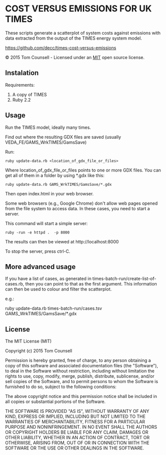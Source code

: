 # COST VERSUS EMISSIONS FOR UK TIMES

These scripts generate a scatterplot of system costs against emissions
with data extracted from the output of the TIMES energy system model.

https://github.com/decc/times-cost-versus-emissions

&copy; 2015 Tom Counsell - Licensed under an [MIT](http://opensource.org/licenses/MIT) open source license.

## Instalation

Requirements:

1. A copy of TIMES
2. Ruby 2.2

## Usage

Run the TIMES model, ideally many times.

Find out where the resulting GDX files are saved (usually VEDA_FE/GAMS_WrkTIMES/GamsSave)

Run:

    ruby update-data.rb <location_of_gdx_file_or_files>

Where location_of_gdx_file_or_files points to one or more GDX files. You can get all of them in a folder by using *.gdx like this:

    ruby update-data.rb GAMS_WrkTIMES/GamsSave/*.gdx

Then open index.html in your web browser.

Some web browsers (e.g., Google Chrome) don't allow web pages opened from the file system to access data. In these cases, you need to start a server.

This command will start a simple server:

    ruby -run -e httpd .  -p 8000

The results can then be viewed at http://localhost:8000

To stop the server, press ctrl-C.

## More advanced usage

If you have a list of cases, as generated in times-batch-run/create-list-of-cases.rb, then you can point to that as the first argument. This information can then be used to colour and filter the scatterplot.

e.g.:

  ruby update-data.rb times-batch-run/cases.tsv GAMS_WrkTIMES/GamsSave/*.gdx

## License

The MIT License (MIT)

Copyright (c) 2015 Tom Counsell

Permission is hereby granted, free of charge, to any person obtaining a copy
of this software and associated documentation files (the "Software"), to deal
in the Software without restriction, including without limitation the rights
to use, copy, modify, merge, publish, distribute, sublicense, and/or sell
copies of the Software, and to permit persons to whom the Software is
furnished to do so, subject to the following conditions:

The above copyright notice and this permission notice shall be included in
all copies or substantial portions of the Software.

THE SOFTWARE IS PROVIDED "AS IS", WITHOUT WARRANTY OF ANY KIND, EXPRESS OR
IMPLIED, INCLUDING BUT NOT LIMITED TO THE WARRANTIES OF MERCHANTABILITY,
FITNESS FOR A PARTICULAR PURPOSE AND NONINFRINGEMENT. IN NO EVENT SHALL THE
AUTHORS OR COPYRIGHT HOLDERS BE LIABLE FOR ANY CLAIM, DAMAGES OR OTHER
LIABILITY, WHETHER IN AN ACTION OF CONTRACT, TORT OR OTHERWISE, ARISING FROM,
OUT OF OR IN CONNECTION WITH THE SOFTWARE OR THE USE OR OTHER DEALINGS IN
THE SOFTWARE.
